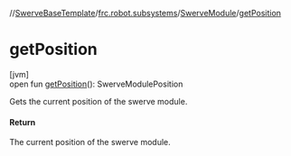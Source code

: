 //[SwerveBaseTemplate](../../../index.md)/[frc.robot.subsystems](../index.md)/[SwerveModule](index.md)/[getPosition](get-position.md)

# getPosition

[jvm]\
open fun [getPosition](get-position.md)(): SwerveModulePosition

Gets the current position of the swerve module.

#### Return

The current position of the swerve module.
